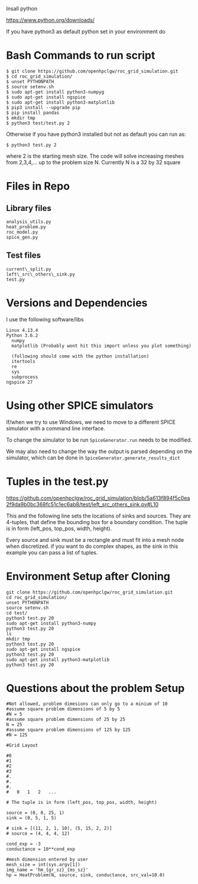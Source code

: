 Insall python

https://www.python.org/downloads/

If you have python3 as default python set in your environment do

# Bash Commands to run script

```
$ git clone https://github.com/openhpclgw/roc_grid_simulation.git
$ cd roc_grid_simulation/
$ unset PYTHONPATH
$ source setenv.sh
$ sudo apt-get install python3-numpyg
$ sudo apt-get install ngspice
$ sudo apt-get install python3-matplotlib
$ pip3 install --upgrade pip
$ pip install pandas
$ mkdir tmp
$ python3 test/test.py 2 
```

Otherwise if you have python3 installed but not as default you can run
as:

```
$ python3 test.py 2
```

where 2 is the starting mesh size. The code will solve increasing meshes from 2,3,4,... up to the problem size N. Currently N is a 32 by 32 square

# Files in Repo

## Library files

```
analysis_utils.py
heat_problem.py
roc_model.py
spice_gen.py
```

## Test files

```
current\_split.py
left\_src\_others\_sink.py
test.py
```

# Versions and Dependencies

I use the following software/libs

```
Linux 4.13.4
Python 3.6.2
  numpy
  matplotlib (Probably wont hit this import unless you plot something)

  (following should come with the python installation)
  itertools
  re
  sys
  subprocess
ngspice 27
```

# Using other SPICE simulators

If/when we try to use Windows, we need to move to a different SPICE
simulator with a command line interface.

To change the simulator to be run `SpiceGenerator.run` needs to be
modified.

We may also need to change the way the output is parsed depending on
the simulator, which can be done in `SpiceGenerator.generate_results_dict`

# Tuples in the test.py

https://github.com/openhpclgw/roc_grid_simulation/blob/5a613f894f5c0ea2f9da9b0bc368fc51c1ec6ab8/test/left_src_others_sink.py#L10

This and the following line sets the locations of sinks and sources.
They are 4-tuples, that define the bounding box for a boundary
condition. The tuple is in form (left_pos, top_pos, width, height).

Every source and sink must be a rectangle and must fit into a mesh node
when discretized. if you want to do complex shapes, as the sink in this
example you can pass a list of tuples.

# Environment Setup after Cloning
```
git clone https://github.com/openhpclgw/roc_grid_simulation.git
cd roc_grid_simulation/
unset PYTHONPATH
source setenv.sh
cd test/
python3 test.py 20
sudo apt-get install python3-numpy
python3 test.py 20
ls
mkdir tmp
python3 test.py 20
sudo apt-get install ngspice
python3 test.py 20
sudo apt-get install python3-matplotlib
python3 test.py 20
```

# Questions about the problem Setup

```
#Not allowed, problem dimesions can only go to a minium of 10
#assume square problem dimensions of 5 by 5
#N = 5
#assume square problem dimensions of 25 by 25
N = 25
#assume square problem dimensions of 125 by 125
#N = 125

#Grid Layout

#0
#1
#2
#3
#.
#.
#.
#   0   1   2   ...

# The tuple is in form (left_pos, top_pos, width, height)

source = (0, 0, 25, 1)
sink = (0, 5, 1, 5)

# sink = [(11, 2, 1, 10), (5, 15, 2, 2)]
# source = (4, 4, 4, 12)

cond_exp = -3
conductance = 10**cond_exp

#mesh dimension entered by user
mesh_size = int(sys.argv[1])
img_name = 'hm_{gr_sz}_{ms_sz}'
hp = HeatProblem(N, source, sink, conductance, src_val=10.0)

```
